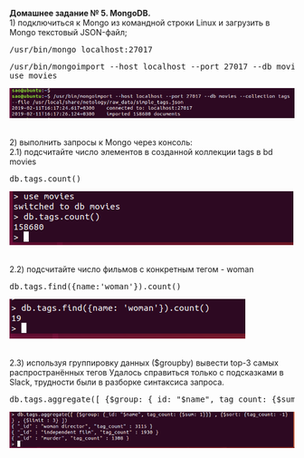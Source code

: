 <p><b>Домашнее задание № 5. MongoDB.</b><br>
1) подключиться к Mongo из командной строки Linux и загрузить в Mongo текстовый JSON-файл;
</p>
<pre>
/usr/bin/mongo localhost:27017
</pre>
<pre>
/usr/bin/mongoimport --host localhost --port 27017 --db movies --collection tags --file /usr/local/share/netology/raw_data/simple_tags.json
use movies
</pre>
<img src="hw5_1.PNG" alt="">
<br/><br/>

<p>
2) выполнить запросы к Mongo через консоль:<br/>
2.1) подсчитайте число элементов в созданной коллекции tags в bd movies
</p>
<pre>
db.tags.count()
</pre>
<img src="hw5_2.PNG" alt="">
<br/><br/>

<p>
2.2) подсчитайте число фильмов с конкретным тегом - woman
</p>
<pre>
db.tags.find({name:'woman'}).count()
</pre>
<img src="hw5_3.PNG" alt="">
<br/><br/>

<p>
2.3) используя группировку данных ($groupby) вывести top-3 самых распространённых тегов
Удалось справиться только с подсказками в Slack, трудности были в разборке синтаксиса запроса. 
</p>
<pre>
db.tags.aggregate([ {$group: {_id: "$name", tag_count: {$sum: 1}}} , {$sort: {tag_count: -1} } , {$limit : 3} ])
</pre>
<img src="hw5_4.PNG" alt="">
<br/><br/>





